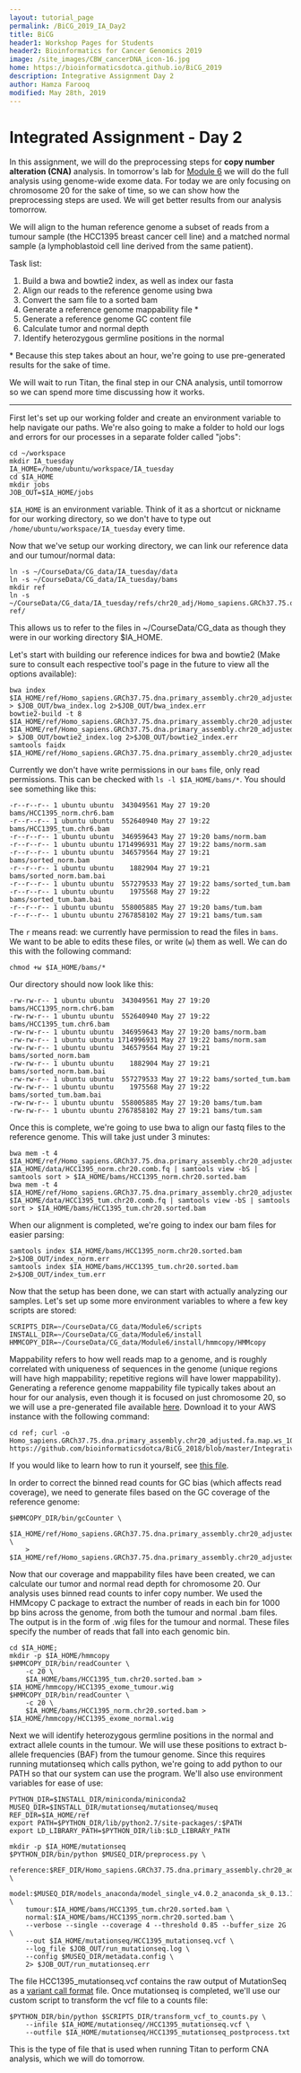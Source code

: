 ```yaml
---
layout: tutorial_page
permalink: /BiCG_2019_IA_Day2
title: BiCG
header1: Workshop Pages for Students
header2: Bioinformatics for Cancer Genomics 2019
image: /site_images/CBW_cancerDNA_icon-16.jpg
home: https://bioinformaticsdotca.github.io/BiCG_2019
description: Integrative Assignment Day 2
author: Hamza Farooq
modified: May 28th, 2019
---
```


# Integrated Assignment - Day 2

In this assignment, we will do the preprocessing steps for **copy number alteration (CNA)** analysis. In tomorrow's lab for [Module 6](https://bioinformaticsdotca.github.io/BiCG_2019_Module6_Lab) we will do the full analysis using genome-wide exome data. For today we are only focusing on chromosome 20 for the sake of time, so we can show how the preprocessing steps are used. We will get better results from our analysis tomorrow.

We will align to the human reference genome a subset of reads from a tumour sample (the HCC1395 breast cancer cell line) and a matched normal sample (a lymphoblastoid cell line derived from the same patient).

Task list:  
1) Build a bwa and bowtie2 index, as well as index our fasta  
2) Align our reads to the reference genome using bwa  
3) Convert the sam file to a sorted bam  
4) Generate a reference genome mappability file \*  
5) Generate a reference genome GC content file  
6) Calculate tumor and normal depth  
7) Identify heterozygous germline positions in the normal

\* Because this step takes about an hour, we're going to use pre-generated results for the sake of time.

We will wait to run Titan, the final step in our CNA analysis, until tomorrow so we can spend more time discussing how it works.  

---

First let's set up our working folder and create an environment variable to help navigate our paths. We're also going to make a folder to hold our logs and errors for our processes in a separate folder called "jobs":

```
cd ~/workspace
mkdir IA_tuesday
IA_HOME=/home/ubuntu/workspace/IA_tuesday
cd $IA_HOME
mkdir jobs
JOB_OUT=$IA_HOME/jobs
```

`$IA_HOME` is an environment variable. Think of it as a shortcut or nickname for our working directory, so we don't have to type out `/home/ubuntu/workspace/IA_tuesday` every time.

Now that we've setup our working directory, we can link our reference data and our tumour/normal data:

```
ln -s ~/CourseData/CG_data/IA_tuesday/data
ln -s ~/CourseData/CG_data/IA_tuesday/bams
mkdir ref
ln -s ~/CourseData/CG_data/IA_tuesday/refs/chr20_adj/Homo_sapiens.GRCh37.75.dna.primary_assembly.chr20_adjusted.fa ref/
```
This allows us to refer to the files in \~/CourseData/CG_data as though they were in our working directory $IA_HOME.

Let's start with building our reference indices for bwa and bowtie2 (Make sure to consult each respective tool's page in the future to view all the options available):
```
bwa index $IA_HOME/ref/Homo_sapiens.GRCh37.75.dna.primary_assembly.chr20_adjusted.fa > $JOB_OUT/bwa_index.log 2>$JOB_OUT/bwa_index.err
bowtie2-build -t 8 $IA_HOME/ref/Homo_sapiens.GRCh37.75.dna.primary_assembly.chr20_adjusted.fa $IA_HOME/ref/Homo_sapiens.GRCh37.75.dna.primary_assembly.chr20_adjusted.fa > $JOB_OUT/bowtie2_index.log 2>$JOB_OUT/bowtie2_index.err
samtools faidx $IA_HOME/ref/Homo_sapiens.GRCh37.75.dna.primary_assembly.chr20_adjusted.fa
```

Currently we don't have write permissions in our `bams` file, only read permissions. This can be checked with `ls -l $IA_HOME/bams/*`. You should see something like this:
```
-r--r--r-- 1 ubuntu ubuntu  343049561 May 27 19:20 bams/HCC1395_norm.chr6.bam
-r--r--r-- 1 ubuntu ubuntu  552640940 May 27 19:22 bams/HCC1395_tum.chr6.bam
-r--r--r-- 1 ubuntu ubuntu  346959643 May 27 19:20 bams/norm.bam
-r--r--r-- 1 ubuntu ubuntu 1714996931 May 27 19:22 bams/norm.sam
-r--r--r-- 1 ubuntu ubuntu  346579564 May 27 19:21 bams/sorted_norm.bam
-r--r--r-- 1 ubuntu ubuntu    1882904 May 27 19:21 bams/sorted_norm.bam.bai
-r--r--r-- 1 ubuntu ubuntu  557279533 May 27 19:22 bams/sorted_tum.bam
-r--r--r-- 1 ubuntu ubuntu    1975568 May 27 19:22 bams/sorted_tum.bam.bai
-r--r--r-- 1 ubuntu ubuntu  558005885 May 27 19:20 bams/tum.bam
-r--r--r-- 1 ubuntu ubuntu 2767858102 May 27 19:21 bams/tum.sam
```

The `r` means read: we currently have permission to read the files in `bams`. We want to be able to edits these files, or write (`w`) them as well. We can do this with the following command:
```
chmod +w $IA_HOME/bams/*
```

Our directory should now look like this:
```
-rw-rw-r-- 1 ubuntu ubuntu  343049561 May 27 19:20 bams/HCC1395_norm.chr6.bam
-rw-rw-r-- 1 ubuntu ubuntu  552640940 May 27 19:22 bams/HCC1395_tum.chr6.bam
-rw-rw-r-- 1 ubuntu ubuntu  346959643 May 27 19:20 bams/norm.bam
-rw-rw-r-- 1 ubuntu ubuntu 1714996931 May 27 19:22 bams/norm.sam
-rw-rw-r-- 1 ubuntu ubuntu  346579564 May 27 19:21 bams/sorted_norm.bam
-rw-rw-r-- 1 ubuntu ubuntu    1882904 May 27 19:21 bams/sorted_norm.bam.bai
-rw-rw-r-- 1 ubuntu ubuntu  557279533 May 27 19:22 bams/sorted_tum.bam
-rw-rw-r-- 1 ubuntu ubuntu    1975568 May 27 19:22 bams/sorted_tum.bam.bai
-rw-rw-r-- 1 ubuntu ubuntu  558005885 May 27 19:20 bams/tum.bam
-rw-rw-r-- 1 ubuntu ubuntu 2767858102 May 27 19:21 bams/tum.sam
```

Once this is complete, we're going to use bwa to align our fastq files to the reference genome. This will take just under 3 minutes:
```
bwa mem -t 4 $IA_HOME/ref/Homo_sapiens.GRCh37.75.dna.primary_assembly.chr20_adjusted.fa $IA_HOME/data/HCC1395_norm.chr20.comb.fq | samtools view -bS | samtools sort > $IA_HOME/bams/HCC1395_norm.chr20.sorted.bam
bwa mem -t 4 $IA_HOME/ref/Homo_sapiens.GRCh37.75.dna.primary_assembly.chr20_adjusted.fa $IA_HOME/data/HCC1395_tum.chr20.comb.fq | samtools view -bS | samtools sort > $IA_HOME/bams/HCC1395_tum.chr20.sorted.bam
```

When our alignment is completed, we're going to index our bam files for easier parsing:
```
samtools index $IA_HOME/bams/HCC1395_norm.chr20.sorted.bam 2>$JOB_OUT/index_norm.err
samtools index $IA_HOME/bams/HCC1395_tum.chr20.sorted.bam 2>$JOB_OUT/index_tum.err
```

Now that the setup has been done, we can start with actually analyzing our samples. Let's set up some more environment variables to where a few key scripts are stored:
```
SCRIPTS_DIR=~/CourseData/CG_data/Module6/scripts
INSTALL_DIR=~/CourseData/CG_data/Module6/install
HMMCOPY_DIR=~/CourseData/CG_data/Module6/install/hmmcopy/HMMcopy
```

Mappability refers to how well reads map to a genome, and is roughly correlated with uniqueness of sequences in the genome (unique regions will have high mappability; repetitive regions will have lower mappability). Generating a reference genome mappability file typically takes about an hour for our analysis, even though it is focused on just chromosome 20, so we will use a pre-generated file available [here](https://github.com/bioinformaticsdotca/BiCG_2018/blob/master/IntegrativeAssignment2/Homo_sapiens.GRCh37.75.dna.primary_assembly.chr20_adjusted.fa.map.ws_1000.wig). Download it to your AWS instance with the following command:
```
cd ref; curl -o Homo_sapiens.GRCh37.75.dna.primary_assembly.chr20_adjusted.fa.map.ws_1000.wig https://github.com/bioinformaticsdotca/BiCG_2018/blob/master/IntegrativeAssignment2/Homo_sapiens.GRCh37.75.dna.primary_assembly.chr20_adjusted.fa.map.ws_1000.wig
```
If you would like to learn how to run it yourself, see [this file](https://github.com/bioinformaticsdotca/BiCG_2019/blob/master/IA_Day2/RefGenomeMappability.md).

In order to correct the binned read counts for GC bias (which affects read coverage), we need to generate files based on the GC coverage of the reference genome:
```
$HMMCOPY_DIR/bin/gcCounter \
    $IA_HOME/ref/Homo_sapiens.GRCh37.75.dna.primary_assembly.chr20_adjusted.fa \
    > $IA_HOME/ref/Homo_sapiens.GRCh37.75.dna.primary_assembly.chr20_adjusted.gc.wig
```

Now that our coverage and mappability files have been created, we can calculate our tumor and normal read depth for chromosome 20. Our analysis uses binned read counts to infer copy number. We used the HMMcopy C package to extract the number of reads in each bin for 1000 bp bins across the genome, from both the tumour and normal .bam files. The output is in the form of .wig files for the tumour and normal. These files specify the number of reads that fall into each genomic bin.
```
cd $IA_HOME;
mkdir -p $IA_HOME/hmmcopy
$HMMCOPY_DIR/bin/readCounter \
    -c 20 \
    $IA_HOME/bams/HCC1395_tum.chr20.sorted.bam > $IA_HOME/hmmcopy/HCC1395_exome_tumour.wig
$HMMCOPY_DIR/bin/readCounter \
    -c 20 \
    $IA_HOME/bams/HCC1395_norm.chr20.sorted.bam > $IA_HOME/hmmcopy/HCC1395_exome_normal.wig
```

Next we will identify heterozygous germline positions in the normal and extract allele counts in the tumour. We will use these positions to extract b-allele frequencies (BAF) from the tumour genome. Since this requires running mutationseq which calls python, we're going to add python to our PATH so that our system can use the program. We'll also use environment variables for ease of use:
```
PYTHON_DIR=$INSTALL_DIR/miniconda/miniconda2
MUSEQ_DIR=$INSTALL_DIR/mutationseq/mutationseq/museq
REF_DIR=$IA_HOME/ref
export PATH=$PYTHON_DIR/lib/python2.7/site-packages/:$PATH
export LD_LIBRARY_PATH=$PYTHON_DIR/lib:$LD_LIBRARY_PATH
```
```
mkdir -p $IA_HOME/mutationseq
$PYTHON_DIR/bin/python $MUSEQ_DIR/preprocess.py \
	reference:$REF_DIR/Homo_sapiens.GRCh37.75.dna.primary_assembly.chr20_adjusted.fa \
	model:$MUSEQ_DIR/models_anaconda/model_single_v4.0.2_anaconda_sk_0.13.1.npz \
	tumour:$IA_HOME/bams/HCC1395_tum.chr20.sorted.bam \
	normal:$IA_HOME/bams/HCC1395_norm.chr20.sorted.bam \
	--verbose --single --coverage 4 --threshold 0.85 --buffer_size 2G \
	--out $IA_HOME/mutationseq/HCC1395_mutationseq.vcf \
	--log_file $JOB_OUT/run_mutationseq.log \
	--config $MUSEQ_DIR/metadata.config \
	2> $JOB_OUT/run_mutationseq.err
```

The file HCC1395_mutationseq.vcf contains the raw output of MutationSeq as a [variant call format](http://www.internationalgenome.org/wiki/Analysis/vcf4.0/) file.
Once mutationseq is completed, we'll use our custom script to transform the vcf file to a counts file:
```
$PYTHON_DIR/bin/python $SCRIPTS_DIR/transform_vcf_to_counts.py \
	--infile $IA_HOME/mutationseq//HCC1395_mutationseq.vcf \
	--outfile $IA_HOME/mutationseq/HCC1395_mutationseq_postprocess.txt
```

This is the type of file that is used when running Titan to perform CNA analysis, which we will do tomorrow.
